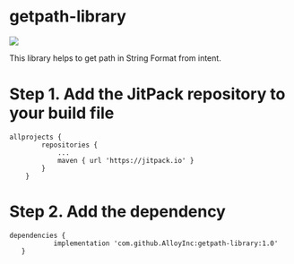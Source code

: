 # getpath-library
[![](https://jitpack.io/v/AlloyInc/getpath-library.svg)](https://jitpack.io/#AlloyInc/getpath-library)

This library helps to get path in String Format from intent.

# Step 1. Add the JitPack repository to your build file
```
allprojects {
		repositories {
			...
			maven { url 'https://jitpack.io' }
		}
	}
  ```
  # Step 2. Add the dependency
  
 ```
 dependencies {
	        implementation 'com.github.AlloyInc:getpath-library:1.0'
	}
  ```
